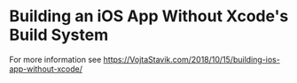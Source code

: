 # Building an iOS App Without Xcode's Build System

For more information see https://VojtaStavik.com/2018/10/15/building-ios-app-without-xcode/

